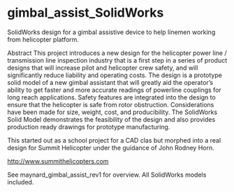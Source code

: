 # gimbal_assist_SolidWorks
SolidWorks design for a gimbal assistive device to help linemen working from helicopter platform. 

AbstractThis project introduces a new design for the helicopter power line / transmission line inspection industry that is a first step in a series of product designs that will increase pilot and helicopter crew safety, and will significantly reduce liability and operating costs.  The design is a prototype solid model of a new gimbal assistant that will greatly aid the operator’s ability to get faster and more accurate readings of powerline couplings for long reach applications.  Safety features are integrated into the design to ensure that the helicopter is safe from rotor obstruction.  Considerations have been made for size, weight, cost, and producibility.  The SolidWorks Solid Model demonstrates the feasibility of the design and also provides production ready drawings for prototype manufacturing.  This started out as a school project for a CAD clas but morphed into a real design for Summit Helicopter under the guidance of John Rodney Horn. 

http://www.summithelicopters.comSee maynard_gimbal_assist_rev1 for overview.  All SolidWorks models included. 
